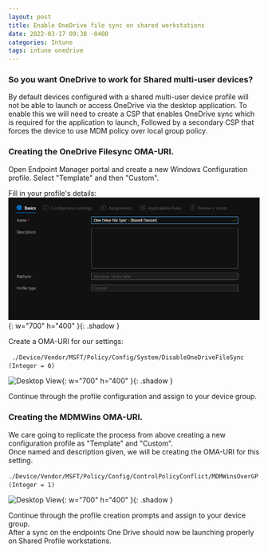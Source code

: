 ```yaml
---
layout: post
title: Enable OneDrive file sync on shared workstations
date: 2022-03-17 09:30 -0400
categories: Intune
tags: intune onedrive
---
```

### So you want OneDrive to work for Shared multi-user devices?  
By default devices configured with a shared multi-user device profile will not be able to launch or access OneDrive via the desktop application.
To enable this we will need to create a CSP that enables OneDrive sync which is required for the application to launch, Followed by a secondary CSP that forces the device to use MDM policy over local group policy.

### Creating the OneDrive Filesync OMA-URI.
Open Endpoint Manager portal and create a new Windows Configuration profile. Select "Template" and then "Custom".  

Fill in your profile's details:
 ![Desktop View](assets/img/nametemplate.png){: w="700" h="400" }{: .shadow }  
 
 Create a OMA-URI for our settings:  

 ``` ./Device/Vendor/MSFT/Policy/Config/System/DisableOneDriveFileSync (Integer = 0)```  
 
 ![Desktop View](/assets/img/OMARURI.png){: w="700" h="400" }{: .shadow } 

Continue through the profile configuration and assign to your device group.  

### Creating the MDMWins OMA-URI.  

 We care going to replicate the process from above creating a new configuration profile as "Template" and "Custom".  
 Once named and description given, we will be creating the OMA-URI for this setting.  
 
```./Device/Vendor/MSFT/Policy/Config/ControlPolicyConflict/MDMWinsOverGP (Integer = 1)```

![Desktop View](/assets/img/MDMWins.png){: w="700" h="400" }{: .shadow }  

Continue through the profile creation prompts and assign to your device group.  
After a sync on the endpoints One Drive should now be launching properly on Shared Profile workstations.


